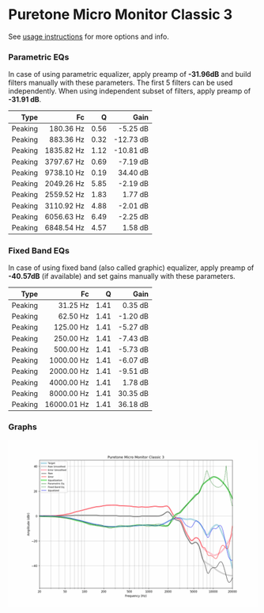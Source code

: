 # Puretone Micro Monitor Classic 3
See [usage instructions](https://github.com/jaakkopasanen/AutoEq#usage) for more options and info.

### Parametric EQs
In case of using parametric equalizer, apply preamp of **-31.96dB** and build filters manually
with these parameters. The first 5 filters can be used independently.
When using independent subset of filters, apply preamp of **-31.91 dB**.

| Type    | Fc         |    Q | Gain      |
|--------:|-----------:|-----:|----------:|
| Peaking | 180.36 Hz  | 0.56 | -5.25 dB  |
| Peaking | 883.36 Hz  | 0.32 | -12.73 dB |
| Peaking | 1835.82 Hz | 1.12 | -10.81 dB |
| Peaking | 3797.67 Hz | 0.69 | -7.19 dB  |
| Peaking | 9738.10 Hz | 0.19 | 34.40 dB  |
| Peaking | 2049.26 Hz | 5.85 | -2.19 dB  |
| Peaking | 2559.52 Hz | 1.83 | 1.77 dB   |
| Peaking | 3110.92 Hz | 4.88 | -2.01 dB  |
| Peaking | 6056.63 Hz | 6.49 | -2.25 dB  |
| Peaking | 6848.54 Hz | 4.57 | 1.58 dB   |

### Fixed Band EQs
In case of using fixed band (also called graphic) equalizer, apply preamp of **-40.57dB**
(if available) and set gains manually with these parameters.

| Type    | Fc          |    Q | Gain     |
|--------:|------------:|-----:|---------:|
| Peaking | 31.25 Hz    | 1.41 | 0.35 dB  |
| Peaking | 62.50 Hz    | 1.41 | -1.20 dB |
| Peaking | 125.00 Hz   | 1.41 | -5.27 dB |
| Peaking | 250.00 Hz   | 1.41 | -7.43 dB |
| Peaking | 500.00 Hz   | 1.41 | -5.73 dB |
| Peaking | 1000.00 Hz  | 1.41 | -6.07 dB |
| Peaking | 2000.00 Hz  | 1.41 | -9.51 dB |
| Peaking | 4000.00 Hz  | 1.41 | 1.78 dB  |
| Peaking | 8000.00 Hz  | 1.41 | 30.35 dB |
| Peaking | 16000.01 Hz | 1.41 | 36.18 dB |

### Graphs
![](./Puretone%20Micro%20Monitor%20Classic%203.png)